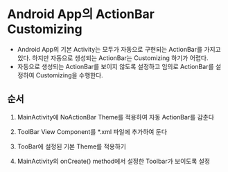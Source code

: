 # Android App의 ActionBar Customizing
* Android App의 기본 Activity는 모두가 자동으로 구현되는
ActionBar를 가지고 있다. 하지만 자동으로 생성되는 ActionBar는
Customizing 하기가 어렵다.
* 자동으로 생성되는 ActionBar를 보이지 않도록 설정하고
임의로 ActionBar를 설정하여 Customizing을 수행한다.

## 순서
1. MainActivity에 NoActionBar Theme를 적용하여 자동
ActionBar를 감춘다

2. ToolBar View Component를 *.xml 파일에 추가하여 둔다
3. TooBar에 설정된 기본 Theme를 적용하기
4. MainActivity의 onCreate() method에서 설정한 Toolbar가 보이도록 설정
